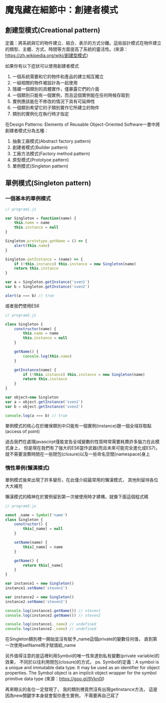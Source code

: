 # 魔鬼藏在細節中：創建者模式

## 創建型模式(Creational pattern)

定義：將系統與它的物件建立、結合、表示的方式分離。這些設計模式在物件建立的類型、主體、方式、時間等方面提高了系統的靈活性。(來源：https://zh.wikipedia.org/wiki/創建型模式)

如果你有以下症狀可以使用創建者模式

1. 一個系統需要和它的物件和產品的建立相互獨立
2. 一組相關的物件被設計為一起使用
3. 隱藏一個類別的具體實作，僅暴露它們的介面
4. 一個類別只能有一個實例，而且這個實例能在任何時候存取到
5. 實例應該能在不修改的情況下具有可延伸性
6. 一個類別希望它的子類別實作它所建立的物件
7. 類別的實例化在執行時才指定

在Design Patterns: Elements of Reusable Object-Oriented Software一書中將創建者模式分為五種：

1. 抽象工廠模式(Abstract factory pattern)
2. 創建者模式(Builder pattern)
3. 工廠方法模式(Factory method pattern)
4. 原型模式(Prototyoe pattern)
5. 單例模式(Singleton pattern)

## 單例模式(Singleton pattern)

### 一個基本的單例模式

```javascript
// program1.js

var Singleton = function(name) {
    this.name = name
    this.instance = null
}

Singleton.prototype.getName = () => {
    alert(this.name)
}

Singleton.getInstance = (name) => {
    if (!this.instance) this.instance = new Singleton(name)
    return this.instance
}

var a = Singleton.getInstance('sven1')
var b = Singleton.getInstance('sven2')

alert(a === b) // true
```

或者我們使用ES6

```javascript
// program2.js

class Singleton {
    constructor(name) {
        this.name = name
        this.instance = null
    }

    getName() {
        console.log(this.name)
    }

    getInstance(name) {
        if (!this.instance) this.instance = new Singleton(name)
        return this.instance
    }
}

var object=new Singleton
var a = object.getInstance('sven1')
var b = object.getInstance('sven2')

console.log(a === b) // true
```

單例模式的核心在於確保類別中只能有一個實例(instance)跟一個全域存取點(access of point)

過去我們在處理javascirpt僅能宣告全域變數的性質時常需要耗費許多腦力在此模式身上，
但是現在我們有了強大的ES6當作武器(而且未來可能完全進化成ES7)，
就不需要浪費時間在一些閉包(closure)以及一些命名空間(namespace)身上

### 惰性單例(懶漢模式)

單例模式後來出現了許多變形，在此僅介紹最常用的懶漢模式，
其他則留待各位大大補充

懶漢模式的精神在於實例留到第一次被使用時才建構，就像下面這個程式碼

```javascript
// program3.js

const _name = Symbol('name')
class Singleton {
    constructor() {
        this[_name] = null
    }

    setName(name) {
        this[_name] = name
    }

    getName() {
        return this[_name]
    }
}

var instance1 = new Singleton()
instance1.setName('steven1')

var instance2 = new Singleton()
instance2.setName('steven2')

console.log(instance1.getName()) // steven1
console.log(instance2.getName()) // steven2

console.log(instance1._name) // undefined
console.log(instance2._name) // undefined
```

在Singleton類別裡一開始並沒有賦予_name這個private的變數任何值，
直到第一次使用setName時才賦值給_name

另外值得注意的是這裡利用Symbol的唯一性來達到私有變數(private variable)的效果，
不同於以往利用閉包(closure)的方式，
ps. Symbol的定義：A symbol is a unique and immutable data type. 
It may be used as an identifier for object properties. 
The Symbol object is an implicit object wrapper for the symbol primitive data type
(來源：https://goo.gl/9Vkn0I)

再來眼尖的各位一定發現了，
我的類別裡竟然沒有出現getInstance方法，
這是因為new關鍵字本身就會幫你產生實例，
不需要再自己寫了